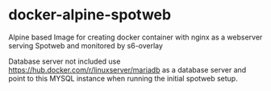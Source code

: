# docker-alpine-spotweb
Alpine based Image for creating docker container with nginx as a webserver serving Spotweb and monitored by s6-overlay

Database server not included use https://hub.docker.com/r/linuxserver/mariadb as a database server and point to this MYSQL instance when running the initial spotweb setup.
